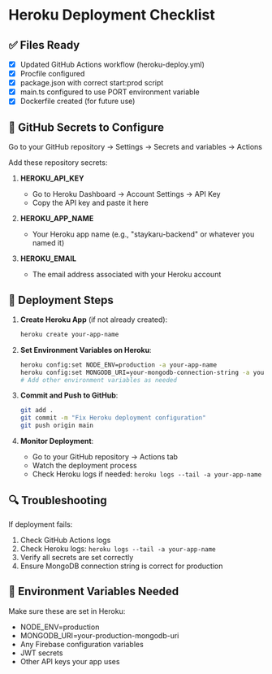 # Heroku Deployment Checklist

## ✅ Files Ready
- [x] Updated GitHub Actions workflow (heroku-deploy.yml)
- [x] Procfile configured
- [x] package.json with correct start:prod script
- [x] main.ts configured to use PORT environment variable
- [x] Dockerfile created (for future use)

## 🔧 GitHub Secrets to Configure

Go to your GitHub repository → Settings → Secrets and variables → Actions

Add these repository secrets:

1. **HEROKU_API_KEY**
   - Go to Heroku Dashboard → Account Settings → API Key
   - Copy the API key and paste it here

2. **HEROKU_APP_NAME**
   - Your Heroku app name (e.g., "staykaru-backend" or whatever you named it)

3. **HEROKU_EMAIL**
   - The email address associated with your Heroku account

## 🚀 Deployment Steps

1. **Create Heroku App** (if not already created):
   ```bash
   heroku create your-app-name
   ```

2. **Set Environment Variables on Heroku**:
   ```bash
   heroku config:set NODE_ENV=production -a your-app-name
   heroku config:set MONGODB_URI=your-mongodb-connection-string -a your-app-name
   # Add other environment variables as needed
   ```

3. **Commit and Push to GitHub**:
   ```bash
   git add .
   git commit -m "Fix Heroku deployment configuration"
   git push origin main
   ```

4. **Monitor Deployment**:
   - Go to your GitHub repository → Actions tab
   - Watch the deployment process
   - Check Heroku logs if needed: `heroku logs --tail -a your-app-name`

## 🔍 Troubleshooting

If deployment fails:
1. Check GitHub Actions logs
2. Check Heroku logs: `heroku logs --tail -a your-app-name`
3. Verify all secrets are set correctly
4. Ensure MongoDB connection string is correct for production

## 📝 Environment Variables Needed

Make sure these are set in Heroku:
- NODE_ENV=production
- MONGODB_URI=your-production-mongodb-uri
- Any Firebase configuration variables
- JWT secrets
- Other API keys your app uses
